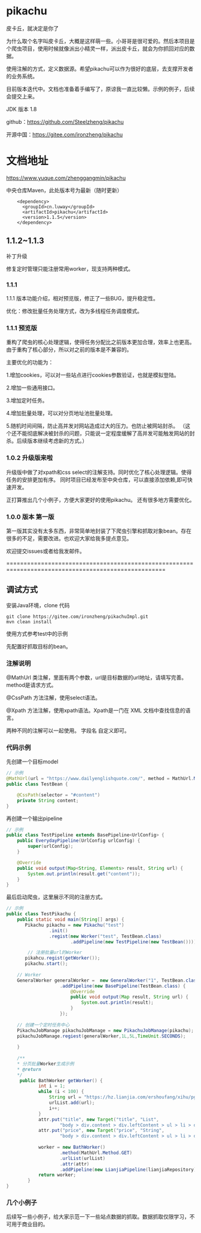 # pikachu
皮卡丘，就决定是你了

为什么取个名字叫皮卡丘，大概是这样萌一些。小哥哥是很可爱的。然后本项目是个爬虫项目，使用时候就像派出小精灵一样，派出皮卡丘，就会为你抓回对应的数据。

使用注解的方式，定义数据源。希望pikachu可以作为很好的底层，去支撑开发者的业务系统。

目前版本迭代中。文档也准备着手编写了，原谅我一直比较懒。示例的例子，后续会提交上来。

JDK 版本 1.8

github：https://github.com/Steelzheng/pikachu

开源中国：https://gitee.com/ironzheng/pikachu

# 文档地址
https://www.yuque.com/zhenggangmin/pikachu

中央仓库Maven，此处版本号为最新（随时更新）
```$xml
    <dependency>
      <groupId>cn.luway</groupId>
      <artifactId>pikachu</artifactId>
      <version>1.1.5</version>
    </dependency>
```
## 1.1.2~1.1.3

补丁升级

修复定时管理只能注册常用worker，现支持两种模式。


### 1.1.1 
1.1.1 版本功能介绍，相对预览版，修正了一些BUG，提升稳定性。

优化：修改批量任务处理方式，改为多线程任务调度模式。 

### 1.1.1 预览版
重构了爬虫的核心处理逻辑，使得任务分配比之前版本更加合理，效率上也更高。由于重构了核心部分，所以对之前的版本是不兼容的。

主要优化的功能为：

1.增加cookies，可以对一些站点进行cookies参数验证，也就是模拟登陆。

2.增加一些通用接口。

3.增加定时任务。

4.增加批量处理，可以对分页地址池批量处理。

5.随机时间间隔，防止高并发对网站造成过大的压力。也防止被网站封杀。
（这个还不能彻底解决被封杀的问题，只能说一定程度缓解了高并发可能触发网站的封杀。后续版本继续考虑新的方式。）

### 1.0.2 升级版来啦
升级版中做了对xpath和css select的注解支持。同时优化了核心处理逻辑。使得任务的安排更加有序。
同时项目已经发布至中央仓库，可以直接添加依赖,即可快速开发。

正打算推出几个小例子，方便大家更好的使用pikachu。
还有很多地方需要优化。


### 1.0.0 版本 第一版

第一版其实没有太多东西，非常简单地封装了下爬虫引擎和抓取对象bean。存在很多的不足，需要改进。也欢迎大家给我多提点意见。

欢迎提交issues或者给我发邮件。


====================================================================================================
## 调试方式
安装Java环境，clone 代码 
```$xslt
git clone https://gitee.com/ironzheng/pikachuImpl.git
mvn clean install 
```

使用方式参考test中的示例

先配置好抓取目标的bean。

### 注解说明
@MathUrl 类注解，里面有两个参数，url是目标数据的url地址，请填写完善。method是请求方式。

@CssPath 方法注解，使用select语法。 

@Xpath 方法注解，使用xpath语法。Xpath是一门在 XML 文档中查找信息的语言。

两种不同的注解可以一起使用。
字段名 自定义即可。


### 代码示例
先创建一个目标model
```java
// 示例
@MathUrl(url = "https://www.dailyenglishquote.com/", method = MathUrl.Method.GET)
public class TestBean {

    @CssPath(selector = "#content")
    private String content;
}
```
再创建一个输出pipeline
```java
// 示例
public class TestPipeline extends BasePipeline<UrlConfig> {
    public EverydayPipeline(UrlConfig urlConfig) {
        super(urlConfig);
    }

    @Override
    public void output(Map<String, Elements> result, String url) {
        System.out.println(result.get("content"));
    }
}
```
最后启动爬虫，这里展示不同的注册方式。
```java
// 示例
public class TestPikachu {
    public static void main(String[] args) {
       Pikachu pikachu = new Pikachu("test")
                .init()
                .regist(new Worker("test", TestBean.class)
                        .addPipeline(new TestPipeline(new TestBean())));

        // 注册批量url的Worker              
       pikahcu.regist(getWorker());
       pikachu.start();
       
    // Worker   
    GeneralWorker generalWorker =  new GeneralWorker("1", TestBean.class)
                    .addPipeline(new BasePipeline(TestBean.class) {
                        @Override
                        public void output(Map result, String url) {
                            System.out.println(result);
                        }
                    });
    
    // 创建一个定时任务中心
    PikachuJobManage pikachuJobManage = new PikachuJobManage(pikachu);
    pikachuJobManage.regiest(generalWorker,1L,5L,TimeUnit.SECONDS);
 
    }
    
    /**
    * 分页批量Worker生成示例
    * @return 
    */
     public BathWorker getWorker() {
            int i = 1;
            while (i < 100) {
                String url = "https://hz.lianjia.com/ershoufang/xihu/pg" + i + "/";
                urlList.add(url);
                i++;
            }
            attr.put("title", new Target("title", "List",
                    "body > div.content > div.leftContent > ul > li > div.info.clear", null));
            attr.put("price", new Target("price", "String",
                    "body > div.content > div.leftContent > ul > li > div.info.clear > div.priceInfo > div > span", null));
    
            worker = new BathWorker()
                    .method(MathUrl.Method.GET)
                    .urlList(urlList)
                    .attr(attr)
                    .addPipeline(new LianjiaPipeline(lianjiaRepository));
            return worker;
        }
}
```

### 几个小例子

后续写一些小例子，给大家示范一下一些站点数据的抓取。数据抓取仅限学习，不可用于商业目的。
